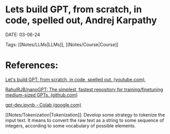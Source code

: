 
# Lets build GPT, from scratch, in code, spelled out, Andrej Karpathy


DATE:  03-06-24


Tags: [[Notes/LLMs|LLMs]],  [[Notes/Course|Course]]

# References:

[Let's build GPT: from scratch, in code, spelled out. (youtube.com)](https://www.youtube.com/watch?v=kCc8FmEb1nY), 

[RahulRJB/nanoGPT: The simplest, fastest repository for training/finetuning medium-sized GPTs. (github.com)](https://github.com/RahulRJB/nanoGPT)

[gpt-dev.ipynb - Colab (google.com)](https://colab.research.google.com/drive/1pv0D5JJDlTopgkihnnB4FCOeoJCtgzkr?authuser=1#scrollTo=Q3k1Czf7LuA9)




[[Notes/Tokenization|Tokenization]]:  Develop some strategy to tokenize the input text. It means to convert the raw text as a string to some sequence of integers, according to some vocabulary of possible elements.








